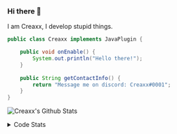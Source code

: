 ### Hi there 👋

I am Creaxx, I develop stupid things. 

```java
public class Creaxx implements JavaPlugin {

    public void onEnable() {
        System.out.println("Hello there!");
    }
    
    public String getContactInfo() {
        return "Message me on discord: Creaxx#0001";
    }
}
```

![Creaxx's Github Stats](https://github-readme-stats.vercel.app/api?username=CreaxxOG&show_icons=true&theme=dark&count_private=true)

<details>
  <summary>Code Stats</summary>

<!--START_SECTION:waka-->
![Code Time](http://img.shields.io/badge/Code%20Time-1%2C365%20hrs%2022%20mins-blue)

![Lines of code](https://img.shields.io/badge/From%20Hello%20World%20I%27ve%20Written-595.7%20thousand%20lines%20of%20code-blue)

**🐱 My GitHub Data** 

> 📦 66.4 kB Used in GitHub's Storage 
 > 
> 🏆 1,997 Contributions in the Year 2023
 > 
> 🚫 Not Opted to Hire
 > 
> 📜 4 Public Repositories 
 > 
> 🔑 2 Private Repositories 
 > 
**I'm a Night 🦉** 

```text
🌞 Morning                306 commits         ██░░░░░░░░░░░░░░░░░░░░░░░   06.87 % 
🌆 Daytime                1896 commits        ███████████░░░░░░░░░░░░░░   42.57 % 
🌃 Evening                2174 commits        ████████████░░░░░░░░░░░░░   48.81 % 
🌙 Night                  78 commits          ░░░░░░░░░░░░░░░░░░░░░░░░░   01.75 % 
```
📅 **I'm Most Productive on Saturday** 

```text
Monday                   553 commits         ███░░░░░░░░░░░░░░░░░░░░░░   12.42 % 
Tuesday                  616 commits         ███░░░░░░░░░░░░░░░░░░░░░░   13.83 % 
Wednesday                622 commits         ███░░░░░░░░░░░░░░░░░░░░░░   13.96 % 
Thursday                 673 commits         ████░░░░░░░░░░░░░░░░░░░░░   15.11 % 
Friday                   418 commits         ██░░░░░░░░░░░░░░░░░░░░░░░   09.38 % 
Saturday                 805 commits         █████░░░░░░░░░░░░░░░░░░░░   18.07 % 
Sunday                   767 commits         ████░░░░░░░░░░░░░░░░░░░░░   17.22 % 
```


📊 **This Week I Spent My Time On** 

```text
💬 Programming Languages: 
Java                     18 hrs 34 mins      ███████████████████████░░   92.95 % 
XML                      37 mins             █░░░░░░░░░░░░░░░░░░░░░░░░   03.12 % 
Kotlin                   23 mins             ░░░░░░░░░░░░░░░░░░░░░░░░░   01.98 % 
GitIgnore file           15 mins             ░░░░░░░░░░░░░░░░░░░░░░░░░   01.31 % 
HTML                     7 mins              ░░░░░░░░░░░░░░░░░░░░░░░░░   00.63 % 

🔥 Editors: 
IntelliJ                 19 hrs 59 mins      █████████████████████████   100.00 % 
```

**I Mostly Code in Java** 

```text
Java                     56 repos            ███████████████████░░░░░░   75.68 % 
Kotlin                   10 repos            ███░░░░░░░░░░░░░░░░░░░░░░   13.51 % 
CSS                      2 repos             █░░░░░░░░░░░░░░░░░░░░░░░░   02.70 % 
JavaScript               2 repos             █░░░░░░░░░░░░░░░░░░░░░░░░   02.70 % 
EJS                      1 repo              ░░░░░░░░░░░░░░░░░░░░░░░░░   01.35 % 
```




 Last Updated on 24/06/2023 12:38:26 UTC
<!--END_SECTION:waka-->
</details>
